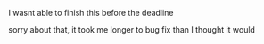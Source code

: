 
I wasnt able to finish this before the deadline

sorry about that, it took me longer to bug fix than I thought it would